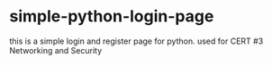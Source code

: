 # simple-python-login-page
this is a simple login and register page for python. used for CERT #3 Networking and Security
